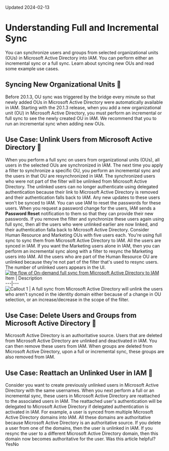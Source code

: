 Updated 2024-02-13
# Understanding Full and Incremental Sync
You can synchronize users and groups from selected organizational units (OUs) in Microsoft Active Directory into IAM. You can perform either an incremental sync or a full sync. Learn about syncing new OUs and read some example use cases.
## Syncing New Organizational Units 🔗 
Before 20.1.3, OU sync was triggered by the bridge every minute so that newly added OUs in Microsoft Active Directory were automatically available in IAM. Starting with the 20.1.3 release, when you add a new organizational unit (OU) in Microsoft Active Directory, you must perform an incremental or full sync to see the newly created OU in IAM. We recommend that you to run an incremental sync when adding new OUs.
## Use Case: Unlink Users from Microsoft Active Directory 🔗 
When you perform a full sync on users from organizational units (OUs), all users in the selected OUs are synchronized in IAM. The next time you apply a filter to synchronize a specific OU, you perform an incremental sync and the users in that OU are resynchronized in IAM.
The synchronized users who were not part of the filter will be unlinked from Microsoft Active Directory. The unlinked users can no longer authenticate using delegated authentication because their link to Microsoft Active Directory is removed and their authentication falls back to IAM. Any new updates to these users won't be synced to IAM. You can use IAM to reset the passwords for these users. When you request a password change for the users, IAM sends a **Password Reset** notification to them so that they can provide their new passwords.
If you remove the filter and synchronize these users again using full sync, then all the users who were unlinked earlier are now linked, and their authentication falla back to Microsoft Active Directory.
Consider Human Resource and Marketing OUs with five users each. You're using full sync to sync them from Microsoft Active Directory to IAM. All the users are synced in IAM.
If you want the Marketing users alone in IAM, then you can perform an incremental sync along with a filter to resync the Marketing users into IAM. All the users who are part of the Human Resource OU are unlinked because they're not part of the filter that's used to resync users. The number of unlinked users appears in the UI.
[![the flow of On-demand full sync from Microsoft Active Directory to IAM](https://docs.oracle.com/en-us/iaas/Content/Resources/Images/iam-use-case_sync-users-oracle-identity-cloud-service-using-demand-full-sync.png)](https://docs.oracle.com/en-us/iaas/Content/Resources/Images/iam-use-case_sync-users-oracle-identity-cloud-service-using-demand-full-sync.png)
Item | Description  
---|---  
![Callout 1](https://docs.oracle.com/en-us/iaas/Content/Resources/Images/callout_iamtable1.png) | A full sync from Microsoft Active Directory will unlink the users who aren't synced in the identity domain either because of a change in OU selection, or an increase/decrease in the scope of the filter.  
## Use Case: Delete Users and Groups from Microsoft Active Directory 🔗 
Microsoft Active Directory is an authoritative source. Users that are deleted from Microsoft Active Directory are unlinked and deactivated in IAM. You can then remove these users from IAM. 
When groups are deleted from Microsoft Active Directory, upon a full or incremental sync, these groups are also removed from IAM.
## Use Case: Reattach an Unlinked User in IAM 🔗 
Consider you want to create previously unlinked users in Microsoft Active Directory with the same usernames. When you next perform a full or an incremental sync, these users in Microsoft Active Directory are reattached to the associated users in IAM.
The reattached user's authentication will be delegated to Microsoft Active Directory if delegated authentication is activated in IAM. For example, a user is synced from multiple Microsoft Active Directory domains into IAM. All these domains are authoritative because Microsoft Active Directory is an authoritative source. If you delete a user from one of the domains, then the user is unlinked in IAM. If you resync the user to a different Microsoft Active Directory domain, then this domain now becomes authoritative for the user.
Was this article helpful?
YesNo

